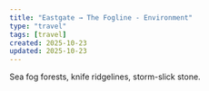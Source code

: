 ```yaml
---
title: "Eastgate → The Fogline - Environment"
type: "travel"
tags: [travel]
created: 2025-10-23
updated: 2025-10-23
---
```

Sea fog forests, knife ridgelines, storm-slick stone.
